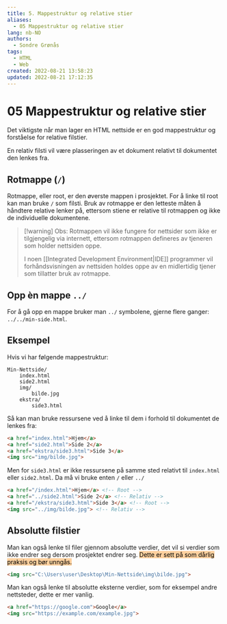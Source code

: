 ```yaml
---
title: 5. Mappestruktur og relative stier
aliases: 
  - 05 Mappestruktur og relative stier
lang: nb-NO
authors:
  - Sondre Grønås
tags:
  - HTML
  - Web
created: 2022-08-21 13:58:23
updated: 2022-08-21 17:12:35
---
```

# 05 Mappestruktur og relative stier
Det viktigste når man lager en HTML nettside er en god mappestruktur og forståelse for relative filstier.

En relativ filsti vil være plasseringen av et dokument relativt til dokumentet den lenkes fra. 

## Rotmappe (`/`)
Rotmappe, eller root, er den øverste mappen i prosjektet. For å linke til root kan man bruke `/` som filsti. Bruk av rotmappe er den letteste måten å håndtere relative lenker på, ettersom stiene er relative til rotmappen og ikke de individuelle dokumentene.

> [!warning] Obs:
> Rotmappen vil ikke fungere for nettsider som ikke er tilgjengelig via internett, ettersom rotmappen defineres av tjeneren som holder nettsiden oppe.
> 
> I noen [[Integrated Development Environment|IDE]] programmer vil forhåndsvisningen av nettsiden holdes oppe av en midlertidig tjener som tillatter bruk av rotmappe.

## Opp èn mappe `../`
For å gå opp en mappe bruker man `../` symbolene, gjerne flere ganger: `../../min-side.html`.

## Eksempel
Hvis vi har følgende mappestruktur:

```
Min-Nettside/
	index.html
	side2.html
	img/
		bilde.jpg
	ekstra/
		side3.html
```

Så kan man bruke ressursene ved å linke til dem i forhold til dokumentet de lenkes fra:

```html title="index.html"
<a href="index.html">Hjem</a>
<a href="side2.html">Side 2</a>
<a href="ekstra/side3.html">Side 3</a>
<img src="img/bilde.jpg">
```

Men for `side3.html` er ikke ressursene på samme sted relativt til `index.html` eller `side2.html`. Da må vi bruke enten `/` eller `../`

```html title="ekstra/side3.html"
<a href="/index.html">Hjem</a> <!-- Root -->
<a href="../side2.html">Side 2</a> <!-- Relativ -->
<a href="/ekstra/side3.html">Side 3</a> <!-- Root -->
<img src="../img/bilde.jpg"> <!-- Relativ -->
```

## Absolutte filstier
Man kan også lenke til filer gjennom absolutte verdier, det vil si verdier som ikke endrer seg dersom prosjektet endrer seg. <mark style="background: #FFB86CA6;">Dette er sett på som dårlig praksis og bør unngås.</mark> 

```html
<img src="C:\Users\user\Desktop\Min-Nettside\img\bilde.jpg">
```

Man kan også lenke til absolutte eksterne verdier, som for eksempel andre nettsteder, dette er mer vanlig.

```html
<a href="https://google.com">Google</a>
<img src="https://example.com/example.jpg">
```